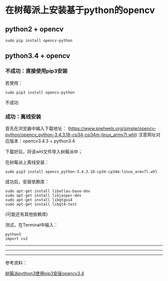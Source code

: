 # 在树莓派上安装基于python的opencv

## python2 + opencv
```
sudo pip install opencv-python
```


## python3.4 + opencv

### 不成功：直接使用pip3安装
若使用：
```
sudo pip3 install opencv-python
``` 
不成功

### 成功：离线安装
首先在浏览器中输入下载地址：
(https://www.piwheels.org/simple/opencv-python/opencv_python-3.4.3.18-cp34-cp34m-linux_armv7l.whl)
注意网址对应版本：opencv3.4.3 + python3.4

下载好后，将该whl文件导入树莓派中；

在树莓派上离线安装：
```
sudo pip3 install opencv_python-3.4.3.18-cp34-cp34m-linux_armv7l.whl
```

成功后，安装依赖库：
```
sudo apt-get install libatlas-base-dev
sudo apt-get install libjasper-dev
sudo apt-get install libqtgui4
sudo apt-get install libqt4-test
```
(可能还有其他依赖库)

测试，在Terminal中输入：
```
python3
import cv2
```

***
***
***
参考资料：

[树莓派python3使用pip3安装opencv3.4](https://blog.csdn.net/weixin_42834671/article/details/100620865)